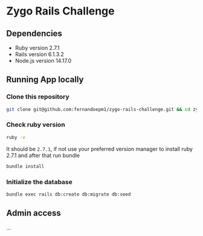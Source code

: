 # Zygo Rails Challenge

## Dependencies

- Ruby version 2.7.1
- Rails version 6.1.3.2
- Node.js version 14.17.0

## Running App locally

### Clone this repository

```bash
git clone git@github.com:fernandoepm1/zygo-rails-challenge.git && cd zygo-rails-challenge
```

### Check ruby version

```bash
ruby -v
```

It should be `2.7.1`, if not use your preferred version manager to install ruby 2.7.1 and after that run bundle

```bash
bundle install
```

### Initialize the database

```bash
bundle exec rails db:create db:migrate db:seed
```

## Admin access
...
